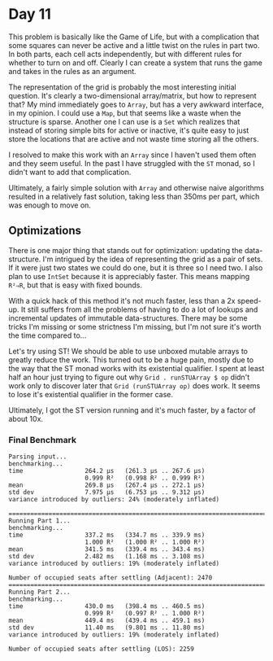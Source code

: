 # Day 11

This problem is basically like the Game of Life, but with a complication that some squares can never be active and a little twist on the rules in part two.  In both parts, each cell acts independently, but with different rules for whether to turn on and off.  Clearly I can create a system that runs the game and takes in the rules as an argument.

The representation of the grid is probably the most interesting initial question.  It's clearly a two-dimensional array/matrix, but how to represent that?  My mind immediately goes to `Array`, but has a very awkward interface, in my opinion.  I could use a `Map`, but that seems like a waste when the structure is sparse.  Another one I can use is a `Set` which realizes that instead of storing simple bits for active or inactive, it's quite easy to just store the locations that are active and not waste time storing all the others.

I resolved to make this work with an `Array` since I haven't used them often and they seem useful.  In the past I have struggled with the `ST` monad, so I didn't want to add that complication.

Ultimately, a fairly simple solution with `Array` and otherwise naive algorithms resulted in a relatively fast solution, taking less than 350ms per part, which was enough to move on.

## Optimizations

There is one major thing that stands out for optimization: updating the data-structure.  I'm intrigued by the idea of representing the grid as a pair of sets. If it were just two states we could do one, but it is three so I need two.  I also plan to use `IntSet` because it is appreciably faster. This means mapping `R²⇒R`, but that is easy with fixed bounds.

With a quick hack of this method it's not much faster, less than a 2x speed-up.  It still suffers from all the problems of having to do a lot of lookups and incremental updates of immutable data-structures. There may be some tricks I'm missing or some strictness I'm missing, but I'm not sure it's worth the time compared to...

Let's try using ST! We should be able to use unboxed mutable arrays to greatly reduce the work.  This turned out to be a huge pain, mostly due to the way that the ST monad works with its existential qualifier.  I spent at least half an hour just trying to figure out why `Grid . runSTUArray $ op` didn't work only to discover later that `Grid (runSTUArray op)` does work.  It seems to lose it's existential qualifier in the former case.

Ultimately, I got the ST version running and it's much faster, by a factor of about 10x.

### Final Benchmark

```
Parsing input...
benchmarking...
time                 264.2 μs   (261.3 μs .. 267.6 μs)
                     0.999 R²   (0.998 R² .. 0.999 R²)
mean                 269.8 μs   (267.4 μs .. 272.1 μs)
std dev              7.975 μs   (6.753 μs .. 9.312 μs)
variance introduced by outliers: 24% (moderately inflated)

================================================================================
Running Part 1...
benchmarking...
time                 337.2 ms   (334.7 ms .. 339.9 ms)
                     1.000 R²   (1.000 R² .. 1.000 R²)
mean                 341.5 ms   (339.4 ms .. 343.4 ms)
std dev              2.482 ms   (1.168 ms .. 3.108 ms)
variance introduced by outliers: 19% (moderately inflated)

Number of occupied seats after settling (Adjacent): 2470
================================================================================
Running Part 2...
benchmarking...
time                 430.0 ms   (398.4 ms .. 460.5 ms)
                     0.999 R²   (0.997 R² .. 1.000 R²)
mean                 449.4 ms   (439.4 ms .. 459.1 ms)
std dev              11.40 ms   (9.801 ms .. 11.80 ms)
variance introduced by outliers: 19% (moderately inflated)

Number of occupied seats after settling (LOS): 2259
```
